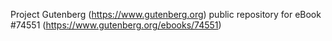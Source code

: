 Project Gutenberg (https://www.gutenberg.org) public repository for
eBook #74551 (https://www.gutenberg.org/ebooks/74551)
